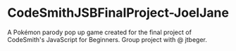 # CodeSmithJSBFinalProject-JoelJane
A Pokémon parody pop up game created for the final project of CodeSmith's JavaScript for Beginners. Group project with @ jtbeger. 
